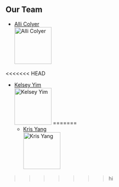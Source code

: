 ## Our Team

- [Alli Colyer](https://github.com/allicolyer)<br />
  <img src="https://avatars2.githubusercontent.com/u/11083917?v=4" width="100px;" alt="Alli Colyer"/>

<<<<<<< HEAD
- [Kelsey Yim](https://github.com/kelseyyim)<br />
  <img src="https://avatars1.githubusercontent.com/u/32113193?s=460&v=4" width="100px;" alt="Kelsey Yim"/>
=======
  - [Kris Yang](https://github.com/hkyang995)<br />
    <img src="https://avatars2.githubusercontent.com/u/31262171?v=4" width="100px;" alt="Kris Yang"/>
>>>>>>> hi

